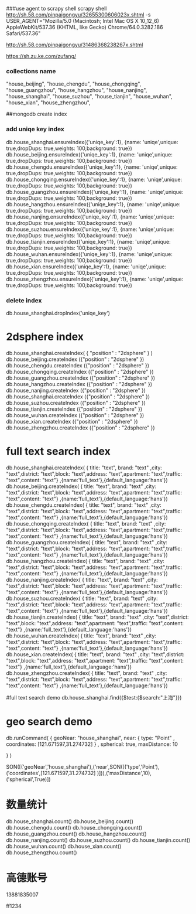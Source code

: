 ###use agent to scrapy shell
scrapy shell http://sh.58.com/pinpaigongyu/32655300606023x.shtml -s USER_AGENT="Mozilla/5.0 (Macintosh; Intel Mac OS X 10_12_6) AppleWebKit/537.36 (KHTML, like Gecko) Chrome/64.0.3282.186 Safari/537.36"


http://sh.58.com/pinpaigongyu/31486368238267x.shtml

https://sh.zu.ke.com/zufang/

### collections name
"house_beijing",
"house_chengdu",
"house_chongqing",
"house_guangzhou",
"house_hangzhou",
"house_nanjing",
"house_shanghai",
"house_suzhou",
"house_tianjin",
"house_wuhan",
"house_xian",
"house_zhengzhou",

##mongodb create index
### add uniqe key index
db.house_shanghai.ensureIndex({'uniqe_key':1}, {name: 'uniqe',unique: true,dropDups: true,weights: 100,background: true})
db.house_beijing.ensureIndex({'uniqe_key':1}, {name: 'uniqe',unique: true,dropDups: true,weights: 100,background: true})
db.house_chengdu.ensureIndex({'uniqe_key':1}, {name: 'uniqe',unique: true,dropDups: true,weights: 100,background: true})
db.house_chongqing.ensureIndex({'uniqe_key':1}, {name: 'uniqe',unique: true,dropDups: true,weights: 100,background: true})
db.house_guangzhou.ensureIndex({'uniqe_key':1}, {name: 'uniqe',unique: true,dropDups: true,weights: 100,background: true})
db.house_hangzhou.ensureIndex({'uniqe_key':1}, {name: 'uniqe',unique: true,dropDups: true,weights: 100,background: true})
db.house_nanjing.ensureIndex({'uniqe_key':1}, {name: 'uniqe',unique: true,dropDups: true,weights: 100,background: true})
db.house_suzhou.ensureIndex({'uniqe_key':1}, {name: 'uniqe',unique: true,dropDups: true,weights: 100,background: true})
db.house_tianjin.ensureIndex({'uniqe_key':1}, {name: 'uniqe',unique: true,dropDups: true,weights: 100,background: true})
db.house_wuhan.ensureIndex({'uniqe_key':1}, {name: 'uniqe',unique: true,dropDups: true,weights: 100,background: true})
db.house_xian.ensureIndex({'uniqe_key':1}, {name: 'uniqe',unique: true,dropDups: true,weights: 100,background: true})
db.house_zhengzhou.ensureIndex({'uniqe_key':1}, {name: 'uniqe',unique: true,dropDups: true,weights: 100,background: true})

### delete index
db.house_shanghai.dropIndex('uniqe_key')


# 2dsphere index
db.house_shanghai.createIndex( { "position" : "2dsphere" } )
db.house_beijing.createIndex ({"position" : "2dsphere" })
db.house_chengdu.createIndex ({"position" : "2dsphere" })
db.house_chongqing.createIndex ({"position" : "2dsphere" })
db.house_guangzhou.createIndex ({"position" : "2dsphere" })
db.house_hangzhou.createIndex ({"position" : "2dsphere" })
db.house_nanjing.createIndex ({"position" : "2dsphere" })
db.house_shanghai.createIndex ({"position" : "2dsphere" })
db.house_suzhou.createIndex ({"position" : "2dsphere" })
db.house_tianjin.createIndex ({"position" : "2dsphere" })
db.house_wuhan.createIndex ({"position" : "2dsphere" })
db.house_xian.createIndex ({"position" : "2dsphere" })
db.house_zhengzhou.createIndex ({"position" : "2dsphere" })

# full text search index
db.house_shanghai.createIndex( { title: "text", brand: "text" ,city: "text",district: "text",block: "text",address: "text",apartment: "text",traffic: "text",content: "text"} ,{name:'full_text'},{default_language:'hans'})
db.house_beijing.createIndex( { title: "text", brand: "text" ,city: "text",district: "text",block: "text",address: "text",apartment: "text",traffic: "text",content: "text"} ,{name:'full_text'},{default_language:'hans'})
db.house_chengdu.createIndex( { title: "text", brand: "text" ,city: "text",district: "text",block: "text",address: "text",apartment: "text",traffic: "text",content: "text"} ,{name:'full_text'},{default_language:'hans'})
db.house_chongqing.createIndex( { title: "text", brand: "text" ,city: "text",district: "text",block: "text",address: "text",apartment: "text",traffic: "text",content: "text"} ,{name:'full_text'},{default_language:'hans'})
db.house_guangzhou.createIndex( { title: "text", brand: "text" ,city: "text",district: "text",block: "text",address: "text",apartment: "text",traffic: "text",content: "text"} ,{name:'full_text'},{default_language:'hans'})
db.house_hangzhou.createIndex( { title: "text", brand: "text" ,city: "text",district: "text",block: "text",address: "text",apartment: "text",traffic: "text",content: "text"} ,{name:'full_text'},{default_language:'hans'})
db.house_nanjing.createIndex( { title: "text", brand: "text" ,city: "text",district: "text",block: "text",address: "text",apartment: "text",traffic: "text",content: "text"} ,{name:'full_text'},{default_language:'hans'})
db.house_suzhou.createIndex( { title: "text", brand: "text" ,city: "text",district: "text",block: "text",address: "text",apartment: "text",traffic: "text",content: "text"} ,{name:'full_text'},{default_language:'hans'})
db.house_tianjin.createIndex( { title: "text", brand: "text" ,city: "text",district: "text",block: "text",address: "text",apartment: "text",traffic: "text",content: "text"} ,{name:'full_text'},{default_language:'hans'})
db.house_wuhan.createIndex( { title: "text", brand: "text" ,city: "text",district: "text",block: "text",address: "text",apartment: "text",traffic: "text",content: "text"} ,{name:'full_text'},{default_language:'hans'})
db.house_xian.createIndex( { title: "text", brand: "text" ,city: "text",district: "text",block: "text",address: "text",apartment: "text",traffic: "text",content: "text"} ,{name:'full_text'},{default_language:'hans'})
db.house_zhengzhou.createIndex( { title: "text", brand: "text" ,city: "text",district: "text",block: "text",address: "text",apartment: "text",traffic: "text",content: "text"} ,{name:'full_text'},{default_language:'hans'})

#full text search demo
db.house_shanghai.find({$test:{$search:"上海"}})

# geo search demo
db.runCommand( {
   geoNear: "house_shanghai",
   near: { type: "Point" , coordinates: [121.671597,31.274732] } ,
   spherical: true,
   maxDistance: 10

} )

SON([('geoNear','house_shanghai'),('near',SON([('type','Point'),('coordinates',[121.671597,31.274732] )])),('maxDistance',10),('spherical',True)])


# 数量统计
db.house_shanghai.count()
db.house_beijing.count()
db.house_chengdu.count()
db.house_chongqing.count()
db.house_guangzhou.count()
db.house_hangzhou.count()
db.house_nanjing.count()
db.house_suzhou.count()
db.house_tianjin.count()
db.house_wuhan.count()
db.house_xian.count()
db.house_zhengzhou.count()


# 高德账号
13881835007

ff1234